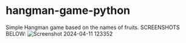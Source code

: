 # hangman-game-python
Simple Hangman game based on the names of fruits.
SCREENSHOTS BELOW:
![Screenshot 2024-04-11 123352](https://github.com/Ashwin-S-Nambiar/hangman-game-python/assets/76719333/35ee966b-78e6-4891-9c03-bc3e7c29fb48)
